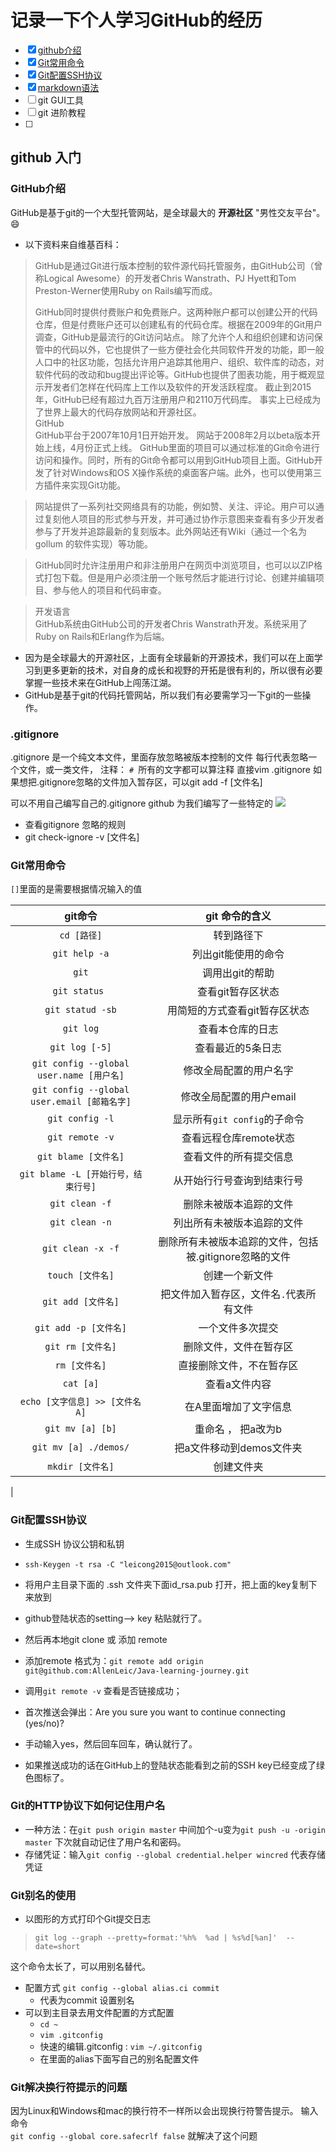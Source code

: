 # 记录一下个人学习GitHub的经历
- [x]  [github介绍](#github介绍)
- [x]  [Git常用命令](#Git常用命令)
- [x]  [Git配置SSH协议](#Git配置SSH协议)
- [x]  [markdown语法](Markdown高级语法.md)
- [ ]  git GUI工具
- [ ]  git 进阶教程
- [ ]  

## github 入门
### GitHub介绍
GitHub是基于git的一个大型托管网站，是全球最大的 **开源社区** "男性交友平台"。 :smile:  

- 以下资料来自维基百科：  

> GitHub是通过Git进行版本控制的软件源代码托管服务，由GitHub公司（曾称Logical Awesome）的开发者Chris Wanstrath、PJ Hyett和Tom Preston-Werner使用Ruby on Rails编写而成。  
> 
>GitHub同时提供付费账户和免费账户。这两种账户都可以创建公开的代码仓库，但是付费账户还可以创建私有的代码仓库。根据在2009年的Git用户调查，GitHub是最流行的Git访问站点。 除了允许个人和组织创建和访问保管中的代码以外，它也提供了一些方便社会化共同软件开发的功能，即一般人口中的社区功能，包括允许用户追踪其他用户、组织、软件库的动态，对软件代码的改动和bug提出评论等。GitHub也提供了图表功能，用于概观显示开发者们怎样在代码库上工作以及软件的开发活跃程度。
>截止到2015年，GitHub已经有超过九百万注册用户和2110万代码库。  事实上已经成为了世界上最大的代码存放网站和开源社区。  
GitHub  
GitHub平台于2007年10月1日开始开发。 网站于2008年2月以beta版本开始上线，4月份正式上线。
>GitHub里面的项目可以通过标准的Git命令进行访问和操作。同时，所有的Git命令都可以用到GitHub项目上面。GitHub开发了针对Windows和OS X操作系统的桌面客户端。此外，也可以使用第三方插件来实现Git功能。

>网站提供了一系列社交网络具有的功能，例如赞、关注、评论。用户可以通过复刻他人项目的形式参与开发，并可通过协作示意图来查看有多少开发者参与了开发并追踪最新的复刻版本。此外网站还有Wiki（通过一个名为 gollum 的软件实现）等功能。

>GitHub同时允许注册用户和非注册用户在网页中浏览项目，也可以以ZIP格式打包下载。但是用户必须注册一个账号然后才能进行讨论、创建并编辑项目、参与他人的项目和代码审查。

>开发语言  
GitHub系统由GitHub公司的开发者Chris Wanstrath开发。系统采用了Ruby on Rails和Erlang作为后端。  

- 因为是全球最大的开源社区，上面有全球最新的开源技术，我们可以在上面学习到更多更新的技术，对自身的成长和视野的开拓是很有利的，所以很有必要掌握一些技术来在GitHub上闯荡江湖。
- GitHub是基于git的代码托管网站，所以我们有必要需学习一下git的一些操作。


### **.gitignore**
.gitignore 是一个纯文本文件，里面存放忽略被版本控制的文件
每行代表忽略一个文件，或一类文件，
注释： `# `所有的文字都可以算注释
直接vim .gitignore
如果想把.gitignore忽略的文件加入暂存区，可以git add -f [文件名]

可以不用自己编写自己的.gitignore
github 为我们编写了一些特定的 ![](image/ignore.png)

- 查看gitignore 忽略的规则
- git check-ignore -v [文件名]

### Git常用命令
`[]`里面的是需要根据情况输入的值

|          git命令     | git 命令的含义 |
|:-------------------:|:--------------:|
|`cd [路径]`             | 转到路径下|
|`git help -a`          |列出git能使用的命令|
|`git`                    |调用出git的帮助|
|`git status `          |查看git暂存区状态      |
|`git statud -sb`       |用简短的方式查看git暂存区状态|
|`git log`             |查看本仓库的日志 |
|`git log [-5]`         |查看最近的5条日志|
|`git config --global user.name [用户名]`|修改全局配置的用户名字|
|`git config --global user.email [邮箱名字]`|修改全局配置的用户email|
|`git config -l`       |显示所有`git config`的子命令|
|`git remote -v`        |查看远程仓库remote状态 |
|`git blame [文件名]`|查看文件的所有提交信息|
|`git blame -L [开始行号，结束行号]`|从开始行行号查询到结束行号|
|`git clean -f`            |删除未被版本追踪的文件|
|`git clean -n`         |列出所有未被版本追踪的文件|
|`git clean -x -f`      |删除所有未被版本追踪的文件，包括被.gitignore忽略的文件|
|`touch [文件名]`        |创建一个新文件|
|`git add [文件名]`    |把文件加入暂存区，文件名`.`代表所有文件|
|`git add -p [文件名]`           |一个文件多次提交|
|`git rm [文件名]`         |删除文件，文件在暂存区|
|`rm [文件名]`            | 直接删除文件，不在暂存区|
|`cat [a]`              |查看a文件内容|
|`echo [文字信息] >> [文件名A]` |在A里面增加了文字信息|
|`git mv [a] [b]`       |重命名 ， 把a改为b|
|`git mv [a] ./demos/`  | 把a文件移动到demos文件夹|
|`mkdir [文件名]`        |创建文件夹|
|


### Git配置SSH协议
- 生成SSH 协议公钥和私钥
- `ssh-Keygen -t rsa -C "leicong2015@outlook.com" ` 
- 将用户主目录下面的 .ssh 文件夹下面id_rsa.pub 打开，把上面的key复制下来放到  
- github登陆状态的setting--> key 粘贴就行了。  
- 然后再本地git clone 或 添加 remote   
- 添加remote 格式为：`git remote add origin git@github.com:AllenLeic/Java-learning-journey.git  `

- 调用`git remote -v` 查看是否链接成功；
- 首次推送会弹出：Are you sure you want to continue connecting (yes/no)? 
- 手动输入yes，然后回车回车，确认就行了。
- 如果推送成功的话在GitHub上的登陆状态能看到之前的SSH key已经变成了绿色图标了。

### Git的HTTP协议下如何记住用户名
- 一种方法：在`git push origin master` 中间加个-u变为`git push -u -origin master`  下次就自动记住了用户名和密码。
- 存储凭证：输入`git config --global credential.helper wincred` 代表存储凭证

### Git别名的使用
- 以图形的方式打印个Git提交日志
> `git log --graph --pretty=format:'%h%  %ad | %s%d[%an]'  --date=short`

这个命令太长了，可以用别名替代。  
- 配置方式
`git config --global alias.ci commit`    
  - 代表为commit 设置别名
- 可以到主目录去用文件配置的方式配置
  - `cd ~ `
  - `vim .gitconfig`
  - 快速的编辑.gitconfig : `vim ~/.gitconfig`
  - 在里面的alias下面写自己的别名配置文件

### Git解决换行符提示的问题
因为Linux和Windows和mac的换行符不一样所以会出现换行符警告提示。 
输入命令  
`git config --global core.safecrlf false`  就解决了这个问题